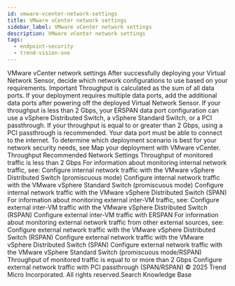 ```yaml
---
id: vmware-vcenter-network-settings
title: VMware vCenter network settings
sidebar_label: VMware vCenter network settings
description: VMware vCenter network settings
tags:
  - endpoint-security
  - trend-vision-one
---
```


 VMware vCenter network settings After successfully deploying your Virtual Network Sensor, decide which network configurations to use based on your requirements. Important Throughput is calculated as the sum of all data ports. If your deployment requires multiple data ports, add the additional data ports after powering off the deployed Virtual Network Sensor. If your throughput is less than 2 Gbps, your ERSPAN data port configuration can use a vSphere Distributed Switch, a vSphere Standard Switch, or a PCI passthrough. If your throughput is equal to or greater than 2 Gbps, using a PCI passthrough is recommended. Your data port must be able to connect to the internet. To determine which deployment scenario is best for your network security needs, see Map your deployment with VMware vCenter. Throughput Recommended Network Settings Throughput of monitored traffic is less than 2 Gbps For information about monitoring internal network traffic, see: Configure internal network traffic with the VMware vSphere Distributed Switch (promiscuous mode) Configure internal network traffic with the VMware vSphere Standard Switch (promiscuous mode) Configure internal network traffic with the VMware vSphere Distributed Switch (SPAN) For information about monitoring external inter-VM traffic, see: Configure external inter-VM traffic with the VMware vSphere Distributed Switch (RSPAN) Configure external inter-VM traffic with ERSPAN For information about monitoring external network traffic from other external sources, see: Configure external network traffic with the VMware vSphere Distributed Switch (RSPAN) Configure external network traffic with the VMware vSphere Distributed Switch (SPAN) Configure external network traffic with the VMware vSphere Standard Switch (promiscuous mode/RSPAN) Throughput of monitored traffic is equal to or more than 2 Gbps Configure external network traffic with PCI passthrough (SPAN/RSPAN) © 2025 Trend Micro Incorporated. All rights reserved.Search Knowledge Base